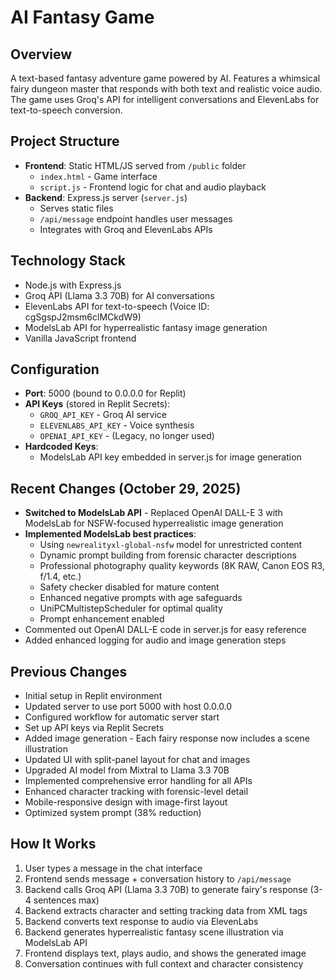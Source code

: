 # AI Fantasy Game

## Overview
A text-based fantasy adventure game powered by AI. Features a whimsical fairy dungeon master that responds with both text and realistic voice audio. The game uses Groq's API for intelligent conversations and ElevenLabs for text-to-speech conversion.

## Project Structure
- **Frontend**: Static HTML/JS served from `/public` folder
  - `index.html` - Game interface
  - `script.js` - Frontend logic for chat and audio playback
- **Backend**: Express.js server (`server.js`)
  - Serves static files
  - `/api/message` endpoint handles user messages
  - Integrates with Groq and ElevenLabs APIs

## Technology Stack
- Node.js with Express.js
- Groq API (Llama 3.3 70B) for AI conversations
- ElevenLabs API for text-to-speech (Voice ID: cgSgspJ2msm6clMCkdW9)
- ModelsLab API for hyperrealistic fantasy image generation
- Vanilla JavaScript frontend

## Configuration
- **Port**: 5000 (bound to 0.0.0.0 for Replit)
- **API Keys** (stored in Replit Secrets):
  - `GROQ_API_KEY` - Groq AI service
  - `ELEVENLABS_API_KEY` - Voice synthesis
  - `OPENAI_API_KEY` - (Legacy, no longer used)
- **Hardcoded Keys**:
  - ModelsLab API key embedded in server.js for image generation

## Recent Changes (October 29, 2025)
- **Switched to ModelsLab API** - Replaced OpenAI DALL-E 3 with ModelsLab for NSFW-focused hyperrealistic image generation
- **Implemented ModelsLab best practices**:
  - Using `newrealityxl-global-nsfw` model for unrestricted content
  - Dynamic prompt building from forensic character descriptions
  - Professional photography quality keywords (8K RAW, Canon EOS R3, f/1.4, etc.)
  - Safety checker disabled for mature content
  - Enhanced negative prompts with age safeguards
  - UniPCMultistepScheduler for optimal quality
  - Prompt enhancement enabled
- Commented out OpenAI DALL-E code in server.js for easy reference
- Added enhanced logging for audio and image generation steps

## Previous Changes
- Initial setup in Replit environment
- Updated server to use port 5000 with host 0.0.0.0
- Configured workflow for automatic server start
- Set up API keys via Replit Secrets
- Added image generation - Each fairy response now includes a scene illustration
- Updated UI with split-panel layout for chat and images
- Upgraded AI model from Mixtral to Llama 3.3 70B
- Implemented comprehensive error handling for all APIs
- Enhanced character tracking with forensic-level detail
- Mobile-responsive design with image-first layout
- Optimized system prompt (38% reduction)

## How It Works
1. User types a message in the chat interface
2. Frontend sends message + conversation history to `/api/message`
3. Backend calls Groq API (Llama 3.3 70B) to generate fairy's response (3-4 sentences max)
4. Backend extracts character and setting tracking data from XML tags
5. Backend converts text response to audio via ElevenLabs
6. Backend generates hyperrealistic fantasy scene illustration via ModelsLab API
7. Frontend displays text, plays audio, and shows the generated image
8. Conversation continues with full context and character consistency
